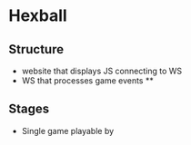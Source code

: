 # Hexball



## Structure

* website that displays JS connecting to WS
* WS that processes game events
** 

## Stages

* Single game playable by